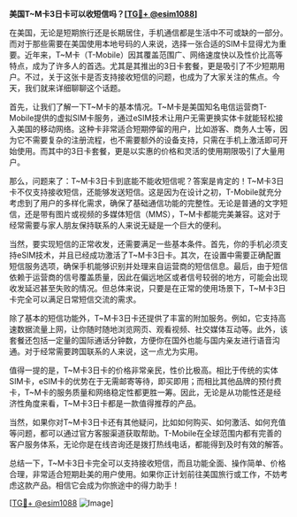 **美国T~M卡3日卡可以收短信吗？[[TG💪+ @esim1088](https://t.me/s/esim1088)]**

在美国，无论是短期旅行还是长期居住，手机通信都是生活中不可或缺的一部分。而对于那些需要在美国使用本地号码的人来说，选择一张合适的SIM卡显得尤为重要。近年来，T~M卡（T-Mobile）因其覆盖范围广、网络速度快以及性价比高等特点，成为了许多人的首选。尤其是其推出的3日卡套餐，更是吸引了不少短期用户。不过，关于这张卡是否支持接收短信的问题，也成为了大家关注的焦点。今天，我们就来详细聊聊这个话题。

首先，让我们了解一下T~M卡的基本情况。T~M卡是美国知名电信运营商T-Mobile提供的虚拟SIM卡服务，通过eSIM技术让用户无需更换实体卡就能轻松接入美国的移动网络。这种卡非常适合短期停留的用户，比如游客、商务人士等，因为它不需要复杂的注册流程，也不需要额外的设备支持，只需在手机上激活即可开始使用。而其中的3日卡套餐，更是以实惠的价格和灵活的使用期限吸引了大量用户。

那么，问题来了：T~M卡3日卡到底能不能收短信呢？答案是肯定的！T~M卡3日卡不仅支持接收短信，还能够发送短信。这是因为在设计之初，T-Mobile就充分考虑到了用户的多样化需求，确保了基础通信功能的完整性。无论是普通的文字短信，还是带有图片或视频的多媒体短信（MMS），T~M卡都能完美兼容。这对于经常需要与家人朋友保持联系的人来说无疑是一个巨大的便利。

当然，要实现短信的正常收发，还需要满足一些基本条件。首先，你的手机必须支持eSIM技术，并且已经成功激活了T~M卡3日卡。其次，在设置中需要正确配置短信服务选项，确保手机能够识别并处理来自运营商的短信信息。最后，由于短信依赖于运营商的信号覆盖质量，因此在偏远地区或者信号较弱的地方，可能会出现收发延迟甚至失败的情况。但总体来说，只要是在正常的使用场景下，T~M卡3日卡完全可以满足日常短信交流的需求。

除了基本的短信功能外，T~M卡3日卡还提供了丰富的附加服务。例如，它支持高速数据流量上网，让你随时随地浏览网页、观看视频、社交媒体互动等。此外，该套餐还包括一定量的国际通话分钟数，方便你在国外也能与国内亲友进行语音沟通。对于经常需要跨国联系的人来说，这一点尤为实用。

值得一提的是，T~M卡3日卡的价格非常亲民，性价比极高。相比于传统的实体SIM卡，eSIM卡的优势在于无需邮寄等待，即买即用；而相比其他品牌的预付费卡，T~M卡的服务质量和网络稳定性都更胜一筹。因此，无论是从功能性还是经济性角度来看，T~M卡3日卡都是一款值得推荐的产品。

当然，如果你对T~M卡3日卡还有其他疑问，比如如何购买、如何激活、如何充值等问题，都可以通过官方客服渠道获取帮助。T-Mobile在全球范围内都有完善的客户服务体系，无论你是在线咨询还是拨打热线电话，都能得到及时有效的解答。

总结一下，T~M卡3日卡完全可以支持接收短信，而且功能全面、操作简单、价格合理，非常适合短期赴美的用户使用。如果你正计划前往美国旅行或工作，不妨考虑这款产品。相信它会成为你旅途中的得力助手！

[[TG💪+ @esim1088](https://t.me/s/esim1088) ![Image](https://i.postimg.cc/4NQfJmqS/Snipaste-2025-05-13-00-14-12.png)]